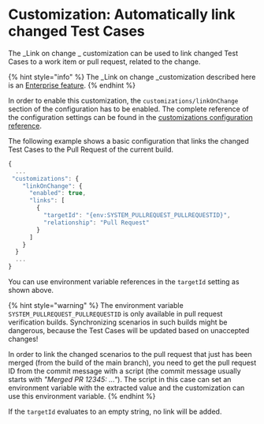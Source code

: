 # Customization: Automatically link changed Test Cases

The _Link on change _ customization can be used to link changed Test Cases to a work item or pull request, related to the change.

{% hint style="info" %}
The _Link on change _customization described here is an [Enterprise feature](../../licensing.md).
{% endhint %}

In order to enable this customization, the `customizations/linkOnChange` section of the configuration has to be enabled. The complete reference of the configuration settings can be found in the [customizations configuration reference](../../reference/configuration/configuration-customizations.md#linkonchange).

The following example shows a basic configuration that links the changed Test Cases to the Pull Request of the current build.

```javascript
{
  ...
 "customizations": {
    "linkOnChange": {
      "enabled": true,
      "links": [
        {
          "targetId": "{env:SYSTEM_PULLREQUEST_PULLREQUESTID}",
          "relationship": "Pull Request"
        }
      ]
    }
  }
  ...
}
```

You can use environment variable references in the `targetId` setting as shown above.&#x20;

{% hint style="warning" %}
The environment variable `SYSTEM_PULLREQUEST_PULLREQUESTID` is only available in pull request verification builds. Synchronizing scenarios in such builds might be dangerous, because the Test Cases will be updated based on unaccepted changes!

In order to link the changed scenarios to the pull request that just has been merged (from the build of the main branch), you need to get the pull request ID from the commit message with a script (the commit message usually starts with _"Merged PR 12345: ..."_). The script in this case can set an environment variable with the extracted value and the customization can use this environment variable.
{% endhint %}

If the `targetId` evaluates to an empty string, no link will be added.
